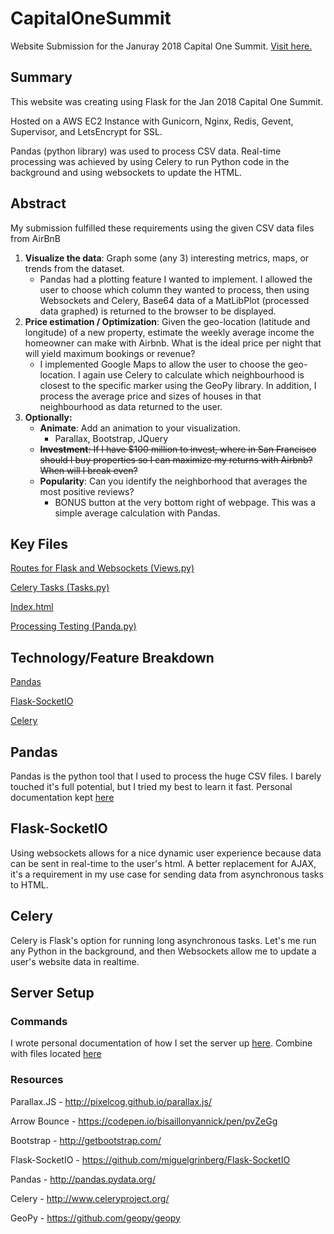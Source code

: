 # CapitalOneSummit

Website Submission for the Januray 2018 Capital One Summit. [Visit here.](https://capitalonesummitsubmission.pw)

## Summary

This website was creating using Flask for the Jan 2018 Capital One Summit.

Hosted on a AWS EC2 Instance with Gunicorn, Nginx, Redis, Gevent, Supervisor, and LetsEncrypt for SSL.

Pandas (python library) was used to process CSV data. Real-time processing was achieved by using Celery to run Python code in the background and using websockets to update the HTML.

## Abstract

My submission fulfilled these requirements using the given CSV data files from AirBnB

1. **Visualize the data**: Graph some (any 3) interesting metrics, maps, or trends from the dataset.
   * Pandas had a plotting feature I wanted to implement. I allowed the user to choose which column they wanted to process, then using Websockets and Celery, Base64 data of a MatLibPlot (processed data graphed) is returned to the browser to be displayed.
2. **Price estimation / Optimization**: Given the geo-location (latitude and longitude) of a new property, estimate the weekly average income the homeowner can make with Airbnb. What is the ideal price per night that will yield maximum bookings or revenue?
   * I implemented Google Maps to allow the user to choose the geo-location. I again use Celery to calculate which neighbourhood is closest to the specific marker using the GeoPy library. In addition, I process the average price and sizes of houses in that neighbourhood as data returned to the user.
3. **Optionally:**
   * **Animate**: Add an animation to your visualization.
     * Parallax, Bootstrap, JQuery
   * ~~**Investment**: If I have $100 million to invest, where in San Francisco should I buy properties so I can maximize my returns with Airbnb? When will I break even?~~
   * **Popularity**: Can you identify the neighborhood that averages the most positive reviews?
     * BONUS button at the very bottom right of webpage. This was a simple average calculation with Pandas.

## Key Files

[Routes for Flask and Websockets (Views.py)](https://github.com/chadali/CapitalOneSummit/blob/master/app/views.py)

[Celery Tasks (Tasks.py)](https://github.com/chadali/CapitalOneSummit/blob/master/app/tasks.py)

[Index.html](https://github.com/chadali/CapitalOneSummit/blob/master/app/templates/index.html)

[Processing Testing (Panda.py)](https://github.com/chadali/CapitalOneSummit/blob/master/app/csv/panda.py)

## Technology/Feature Breakdown

[Pandas](#pandas)

[Flask-SocketIO](#flask-socketio)

[Celery](#celery)

## Pandas

Pandas is the python tool that I used to process the huge CSV files. I barely touched it's full potential, but I tried my best to learn it fast. Personal documentation kept [here](http://chadali.com/libraries/libraries/)

## Flask-SocketIO

Using websockets allows for a nice dynamic user experience because data can be sent in real-time to the user's html. A better replacement for AJAX, it's a requirement in my use case for sending data from asynchronous tasks to HTML.

## Celery

Celery is Flask's option for running long asynchronous tasks. Let's me run any Python in the background, and then Websockets allow me to update a user's website data in realtime.

## Server Setup

### Commands

I wrote personal documentation of how I set the server up [here](http://chadali.com/server/server/). Combine with files located [here](https://github.com/chadali/CapitalOneSummit/tree/master/ServerFiles)

### Resources

Parallax.JS - http://pixelcog.github.io/parallax.js/

Arrow Bounce - https://codepen.io/bisaillonyannick/pen/pvZeGg

Bootstrap - http://getbootstrap.com/

Flask-SocketIO - https://github.com/miguelgrinberg/Flask-SocketIO

Pandas - http://pandas.pydata.org/

Celery - http://www.celeryproject.org/

GeoPy - https://github.com/geopy/geopy
